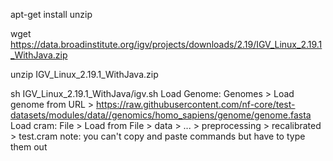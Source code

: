 apt-get install unzip

wget https://data.broadinstitute.org/igv/projects/downloads/2.19/IGV_Linux_2.19.1_WithJava.zip

unzip IGV_Linux_2.19.1_WithJava.zip

sh IGV_Linux_2.19.1_WithJava/igv.sh
Load Genome: Genomes > Load genome from URL > https://raw.githubusercontent.com/nf-core/test-datasets/modules/data//genomics/homo_sapiens/genome/genome.fasta
Load cram: File > Load from File > data > ... > preprocessing > recalibrated > test.cram
note: you can't copy and paste commands but have to type them out
